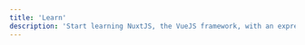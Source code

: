 ```yaml
---
title: 'Learn'
description: 'Start learning NuxtJS, the VueJS framework, with an expressive documentation translated in many languages'
---
```

